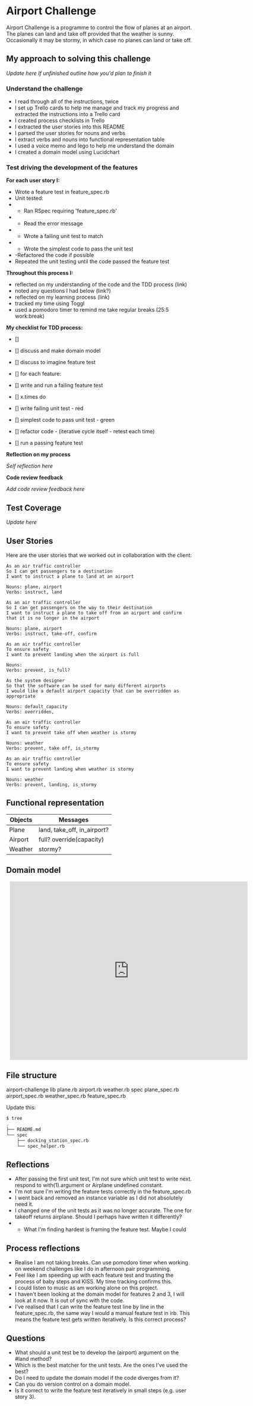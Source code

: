 # Airport Challenge

Airport Challenge is a programme to control the flow of planes at an airport. The planes can land and take off provided that the weather is sunny. Occasionally it may be stormy, in which case no planes can land or take off.  

## My approach to solving this challenge

*Update here*
*If unfinished outline how you'd plan to finish it*

### Understand the challenge
- I read through all of the instructions, twice 
- I set up Trello cards to help me manage and track my progress and extracted the instructions into a Trello card
- I created process checklists in Trello
- I extracted the user stories into this README
- I parsed the user stories for nouns and verbs
- I extract verbs and nouns into functional representation table
- I used a voice memo and lego to help me understand the domain
- I created a domain model using Lucidchart 

### Test driving the development of the features 

**For each user story I:**
- Wrote a feature test in feature_spec.rb
- Unit tested:
- - Ran RSpec requiring 'feature_spec.rb'
- - Read the error message 
- - Wrote a failing unit test to match
- - Wrote the simplest code to pass the unit test
-  -Refactored the code if possible
- Repeated the unit testing until the code passed the feature test

**Throughout this process I:**
- reflected on my understanding of the code and the TDD process (link)
- noted any questions I had below (link?)
- reflected on my learning process (link)
- tracked my time using Toggl
- used a pomodoro timer to remind me take regular breaks (25:5 work:break)


**My checklist for TDD process:**


- [] 
- [] discuss and make domain model 
- [] discuss to imagine feature test

- [] for each feature:
- [] write and run a failing feature test

- [] x.times do 
- [] write failing unit test - red
- [] simplest code to pass unit test - green
- [] refactor code - (iterative cycle itself - retest each time)

- [] run a passing feature test

**Reflection on my process**

*Self reflection here*

**Code review feedback**

*Add code review feedback here*

## Test Coverage

*Update here*

## User Stories 
Here are the user stories that we worked out in collaboration with the client:

```
As an air traffic controller 
So I can get passengers to a destination 
I want to instruct a plane to land at an airport

Nouns: plane, airport
Verbs: instruct, land

As an air traffic controller 
So I can get passengers on the way to their destination 
I want to instruct a plane to take off from an airport and confirm that it is no longer in the airport

Nouns: plane, airport 
Verbs: instruct, take-off, confirm

As an air traffic controller 
To ensure safety 
I want to prevent landing when the airport is full 

Nouns: 
Verbs: prevent, is_full?

As the system designer
So that the software can be used for many different airports
I would like a default airport capacity that can be overridden as appropriate

Nouns: default_capacity
Verbs: overridden,

As an air traffic controller 
To ensure safety 
I want to prevent take off when weather is stormy 

Nouns: weather
Verbs: prevent, take off, is_stormy

As an air traffic controller 
To ensure safety 
I want to prevent landing when weather is stormy 

Nouns: weather
Verbs: prevent, landing, is_stormy 

```

## Functional representation

| Objects | Messages |
|--- |--- |
| Plane | land, take_off, in_airport? |
| Airport | full? override(capacity) |
| Weather| stormy? |

## Domain model

<div style="width: 640px; height: 480px; margin: 10px; position: relative;"><iframe allowfullscreen frameborder="0" style="width:640px; height:480px" src="https://lucid.app/documents/embeddedchart/2b20faeb-dc8b-45e1-8200-193a02c8037b" id="mCdl_GxJ78UP"></iframe></div>

## File structure

airport-challenge
  lib
    plane.rb
    airport.rb
    weather.rb 
  spec
    plane_spec.rb
    airport_spec.rb
    weather_spec.rb
    feature_spec.rb
    
Update this:
```sh
$ tree
.
├── README.md
└── spec
    ├── docking_station_spec.rb
    └── spec_helper.rb
```


## Reflections 

* After passing the first unit test, I'm not sure which unit test to write next. respond to with(1).argument or Airplane undefined constant. 
* I'm not sure I'm writing the feature tests correctly in the feature_spec.rb
* I went back and removed an instance variable as I did not absolutely need it. 
* I changed one of the unit tests as it was no longer accurate. The one for takeoff returns airplane. Should I perhaps have written it differently?
* * What I'm finding hardest is framing the feature test. Maybe I could


## Process reflections

* Realise I am not taking breaks. Can use pomodoro timer when working on weekend challenges like I do in afternoon pair programming.
* Feel like I am speeding up with each feature test and trusting the process of baby steps and KISS. My time tracking confirms this.
* I could listen to music as am working alone on this project.
* I haven't been looking at the domain model for features 2 and 3, I will look at it now. It is out of sync with the code. 
* I've realised that I can write the feature test line by line in the feature_spec.rb, the same way I would a manual feature test in irb. This means the feature test gets written iteratively. Is this correct process?


## Questions

- What should a unit test be to develop the (airport) argument on the #land method? 
- Which is the best matcher for the unit tests. Are the ones I've used the best?
- Do I need to update the domain model if the code diverges from it? 
- Can you do version control on a domain model.
- Is it correct to write the feature test iteratively in small steps (e.g. user story 3).